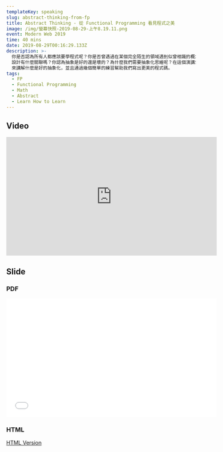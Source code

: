 ```yaml
---
templateKey: speaking
slug: abstract-thinking-from-fp
title: Abstract Thinking - 從 Functional Programming 看見程式之美
image: /img/螢幕快照-2019-08-29-上午8.19.11.png
event: Modern Web 2019
time: 40 mins
date: 2019-08-29T00:16:29.133Z
description: >-
  你是否認為所有人都應該要學程式呢？你是否曾遇過在某個完全陌生的領域遇到似曾相識的概念？你知道寫程式跟UI
  設計有什麼關聯嗎？你認為抽象是好的還是壞的？為什麼我們需要抽象化思維呢？在這個演講當中，我會透過 Functional Programming
  來講解什麼是好的抽象化，並且通過幾個簡單的練習幫助我們寫出更美的程式碼。
tags:
  - FP
  - Functional Programming
  - Math
  - Abstract
  - Learn How to Learn
---
```


## Video

<iframe width="560" height="315" src="https://www.youtube.com/embed/zZ9xZRViEuk" frameborder="0" allow="accelerometer; autoplay; encrypted-media; gyroscope; picture-in-picture" allowfullscreen></iframe>

## Slide 

### PDF

<iframe width="560" height="315" src="//speakerdeck.com/player/76db376d206c49d1be59e8ce8bf70a05"   frameborder="0" allow="accelerometer; autoplay; encrypted-media; gyroscope; picture-in-picture" allowfullscreen></iframe>

### HTML

[HTML Version](https://jerry-hong.github.io/abstract-thinking/)
